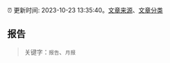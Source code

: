 :alarm_clock: 更新时间: 2023-10-23 13:35:40。[文章来源](/README.md)、[文章分类](/TAGS.md)

## 报告


> 关键字：`报告`、`月报`



